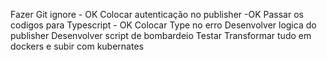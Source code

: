 Fazer Git ignore - OK 
Colocar autenticação no publisher -OK
Passar os codigos para Typescript - OK
Colocar Type no erro
Desenvolver logica do publisher
Desenvolver script de bombardeio
Testar
Transformar tudo em dockers e subir com kubernates